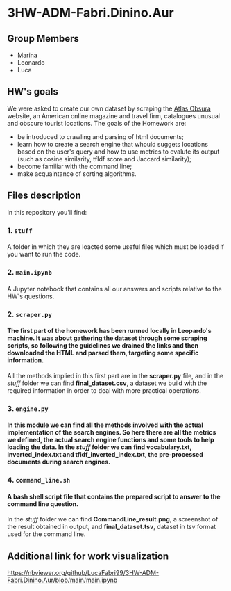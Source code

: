 # 3HW-ADM-Fabri.Dinino.Aur

## Group Members
* Marina
* Leonardo 
* Luca 

## HW's goals
We were asked to create our own dataset by scraping the [Atlas Obsura](https://www.atlasobscura.com/) website, an American online magazine and travel firm, catalogues unusual and obscure tourist locations. The goals of the Homework are:

* be introduced to crawling and parsing of html documents;
* learn how to create a search engine that whould suggets locations based on the user's query and how to use metrics to evalute its output (such as cosine similarity, tfIdf score and Jaccard similarity);
* become familiar with the command line;
* make acquaintance of sorting algorithms.

## Files description
In this repository you'll find:

### 1. `stuff`

####
A folder in which they are loacted some useful files which must be loaded if you want to run the code.

### 2. `main.ipynb`

#### 
A Jupyter notebook that contains all our answers and scripts relative to the HW's questions. 

### 2. `scraper.py`

#### The first part of the homework has been runned locally in Leopardo's machine. It was about gathering the dataset through some scraping scripts, so following the guidelines we drained the links and then downloaded the HTML and parsed them, targeting some specific information. 
All the methods implied in this first part are in the **scraper.py** file, and in the *stuff* folder we can find **final_dataset.csv**, a dataset we build with the required information in order to deal with more practical operations.

### 3. `engine.py`

#### In this module we can find all the methods involved with the actual implementation of the search engines. So here there are all the metrics we defined, the actual search engine functions and some tools to help loading the data. In the *stuff* folder we can find **vocabulary.txt**, **inverted_index.txt** and **tfidf_inverted_index.txt**, the pre-processed documents during search engines.

### 4. `command_line.sh`

#### A bash shell script file that contains the prepared script to answer to the command line question.
In the *stuff* folder we can find **CommandLine_result.png**, a screenshot of the result obtained in output, and **final_dataset.tsv**, dataset in tsv format used for the command line.

## Additional link for work visualization
https://nbviewer.org/github/LucaFabri99/3HW-ADM-Fabri.Dinino.Aur/blob/main/main.ipynb
